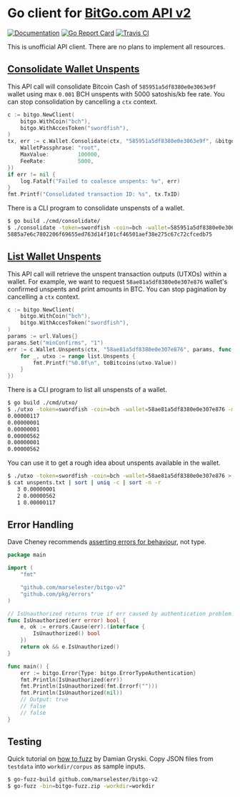 # Go client for [BitGo.com API v2](https://www.bitgo.com/api/v2/)

[![Documentation](https://godoc.org/github.com/marselester/bitgo-v2?status.svg)](https://godoc.org/github.com/marselester/bitgo-v2)
[![Go Report Card](https://goreportcard.com/badge/github.com/marselester/bitgo-v2)](https://goreportcard.com/report/github.com/marselester/bitgo-v2)
[![Travis CI](https://travis-ci.org/marselester/bitgo-v2.png)](https://travis-ci.org/marselester/bitgo-v2)

This is unofficial API client. There are no plans to implement all resources.

## [Consolidate Wallet Unspents](https://www.bitgo.com/api/v2/#consolidate-wallet-unspents)

This API call will consolidate Bitcoin Cash of `585951a5df8380e0e3063e9f` wallet using max `0.001` BCH unspents
with 5000 satoshis/kb fee rate. You can stop consolidation by cancelling a `ctx` context.

```go
c := bitgo.NewClient(
	bitgo.WithCoin("bch"),
	bitgo.WithAccesToken("swordfish"),
)
tx, err := c.Wallet.Consolidate(ctx, "585951a5df8380e0e3063e9f", &bitgo.WalletConsolidateParams{
	WalletPassphrase: "root",
	MaxValue:         100000,
	FeeRate:          5000,
})
if err != nil {
	log.Fatalf("Failed to coalesce unspents: %v", err)
}
fmt.Printf("Consolidated transaction ID: %s", tx.TxID)
```

There is a CLI program to consolidate unspensts of a wallet.

```sh
$ go build ./cmd/consolidate/
$ ./consolidate -token=swordfish -coin=bch -wallet=585951a5df8380e0e3063e9f -passphrase=root -max-value=0.001 -fee-rate=5000
5885a7e6c7802206f69655ed763d14f101cf46501aef38e275c67c72cfcedb75
```

## [List Wallet Unspents](https://www.bitgo.com/api/v2/#list-wallet-unspents)

This API call will retrieve the unspent transaction outputs (UTXOs) within a wallet.
For example, we want to request `58ae81a5df8380e0e307e876` wallet's confirmed unspents and
print amounts in BTC. You can stop pagination by cancelling a `ctx` context.

```go
c := bitgo.NewClient(
	bitgo.WithCoin("bch"),
	bitgo.WithAccesToken("swordfish"),
)
params := url.Values{}
params.Set("minConfirms", "1")
err := c.Wallet.Unspents(ctx, "58ae81a5df8380e0e307e876", params, func(list *bitgo.UnspentList) {
	for _, utxo := range list.Unspents {
		fmt.Printf("%0.8f\n", toBitcoins(utxo.Value))
	}
})
```

There is a CLI program to list all unspensts of a wallet.

```sh
$ go build ./cmd/utxo/
$ ./utxo -token=swordfish -coin=bch -wallet=58ae81a5df8380e0e307e876 -min-confirms=1
0.00000117
0.00000001
0.00000001
0.00000562
0.00000001
0.00000562
```

You can use it to get a rough idea about unspents available in the wallet.

```sh
$ ./utxo -token=swordfish -coin=bch -wallet=58ae81a5df8380e0e307e876 > unspents.txt
$ cat unspents.txt | sort | uniq -c | sort -n -r
   3 0.00000001
   2 0.00000562
   1 0.00000117
```

## Error Handling

Dave Cheney recommends
[asserting errors for behaviour](https://dave.cheney.net/2016/04/27/dont-just-check-errors-handle-them-gracefully), not type.

```go
package main

import (
	"fmt"

	"github.com/marselester/bitgo-v2"
	"github.com/pkg/errors"
)

// IsUnauthorized returns true if err caused by authentication problem.
func IsUnauthorized(err error) bool {
	e, ok := errors.Cause(err).(interface {
		IsUnauthorized() bool
	})
	return ok && e.IsUnauthorized()
}

func main() {
	err := bitgo.Error{Type: bitgo.ErrorTypeAuthentication}
	fmt.Println(IsUnauthorized(err))
	fmt.Println(IsUnauthorized(fmt.Errorf("")))
	fmt.Println(IsUnauthorized(nil))
	// Output: true
	// false
	// false
}
```

## Testing

Quick tutorial on [how to fuzz](https://medium.com/@dgryski/go-fuzz-github-com-arolek-ase-3c74d5a3150c) by Damian Gryski.
Copy JSON files from `testdata` into `workdir/corpus` as sample inputs.

```sh
$ go-fuzz-build github.com/marselester/bitgo-v2
$ go-fuzz -bin=bitgo-fuzz.zip -workdir=workdir
```
